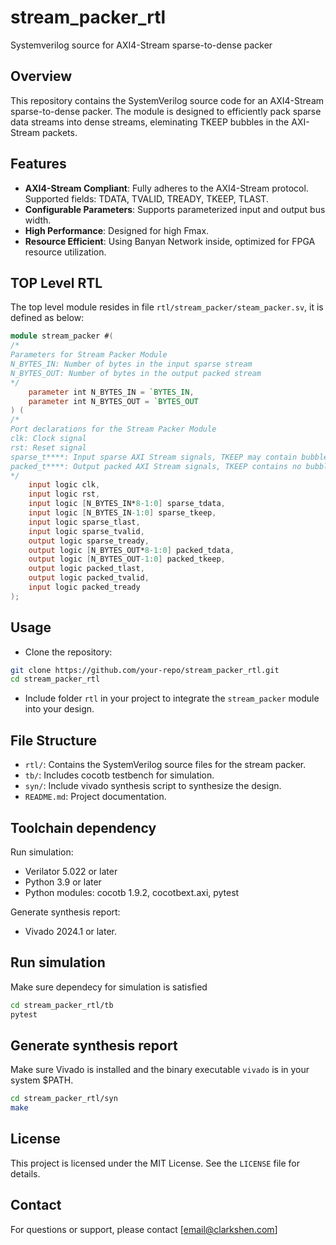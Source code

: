 # stream_packer_rtl

Systemverilog source for AXI4-Stream sparse-to-dense packer

## Overview

This repository contains the SystemVerilog source code for an AXI4-Stream sparse-to-dense packer. The module is designed to efficiently pack sparse data streams into dense streams, eleminating TKEEP bubbles in the AXI-Stream packets.

## Features

- **AXI4-Stream Compliant**: Fully adheres to the AXI4-Stream protocol. Supported fields: TDATA, TVALID, TREADY, TKEEP, TLAST.
- **Configurable Parameters**: Supports parameterized input and output bus width.
- **High Performance**: Designed for high Fmax.
- **Resource Efficient**: Using Banyan Network inside, optimized for FPGA resource utilization.

## TOP Level RTL

The top level module resides in file `rtl/stream_packer/steam_packer.sv`, it is defined as below:

```verilog
module stream_packer #(
/*
Parameters for Stream Packer Module
N_BYTES_IN: Number of bytes in the input sparse stream
N_BYTES_OUT: Number of bytes in the output packed stream
*/
    parameter int N_BYTES_IN = `BYTES_IN,
    parameter int N_BYTES_OUT = `BYTES_OUT
) (
/*
Port declarations for the Stream Packer Module
clk: Clock signal
rst: Reset signal
sparse_t****: Input sparse AXI Stream signals, TKEEP may contain bubbles
packed_t****: Output packed AXI Stream signals, TKEEP contains no bubble
*/
    input logic clk,
    input logic rst,
    input logic [N_BYTES_IN*8-1:0] sparse_tdata,
    input logic [N_BYTES_IN-1:0] sparse_tkeep,
    input logic sparse_tlast,
    input logic sparse_tvalid,
    output logic sparse_tready,
    output logic [N_BYTES_OUT*8-1:0] packed_tdata,
    output logic [N_BYTES_OUT-1:0] packed_tkeep,
    output logic packed_tlast,
    output logic packed_tvalid,
    input logic packed_tready
);
```

## Usage

- Clone the repository:

```bash
git clone https://github.com/your-repo/stream_packer_rtl.git
cd stream_packer_rtl
```

- Include folder `rtl` in your project to integrate the `stream_packer` module into your design.

## File Structure

- `rtl/`: Contains the SystemVerilog source files for the stream packer.
- `tb/`: Includes cocotb testbench for simulation.
- `syn/`: Include vivado synthesis script to synthesize the design.
- `README.md`: Project documentation.

## Toolchain dependency

Run simulation:

- Verilator 5.022 or later
- Python 3.9 or later
- Python modules: cocotb 1.9.2, cocotbext.axi, pytest

Generate synthesis report:

- Vivado 2024.1 or later.

## Run simulation

Make sure dependecy for simulation is satisfied

```bash
cd stream_packer_rtl/tb
pytest
```

## Generate synthesis report

Make sure Vivado is installed and the binary executable `vivado` is in your system $PATH.

```bash
cd stream_packer_rtl/syn
make
```

## License

This project is licensed under the MIT License. See the `LICENSE` file for details.

## Contact

For questions or support, please contact [email@clarkshen.com]
